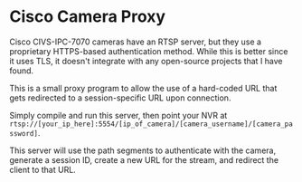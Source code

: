 # Cisco Camera Proxy

Cisco CIVS-IPC-7070 cameras have an RTSP server, but they use a proprietary
HTTPS-based authentication method. While this is better since it uses TLS,
it doesn't integrate with any open-source projects that I have found.

This is a small proxy program to allow the use of a hard-coded URL that gets
redirected to a session-specific URL upon connection.

Simply compile and run this server, then point your NVR at
`rtsp://[your_ip_here]:5554/[ip_of_camera]/[camera_username]/[camera_password]`.

This server will use the path segments to authenticate with the camera, generate
a session ID, create a new URL for the stream, and redirect the client to that URL.
